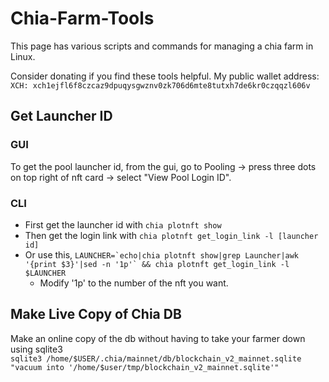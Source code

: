 # Chia-Farm-Tools
This page has various scripts and commands for managing a chia farm in Linux.  
  
Consider donating if you find these tools helpful. My public wallet address:  
`XCH: xch1ejfl6f8czcaz9dpuqysgwznv0zk706d6mte8tutxh7de6kr0czqqzl606v`  
  
  
## Get Launcher ID
### GUI
To get the pool launcher id, from the gui, go to Pooling -> press three dots on top right of nft card -> select "View Pool Login ID".  

### CLI
- First get the launcher id with `chia plotnft show`  
- Then get the login link with `chia plotnft get_login_link -l [launcher id]`  
- Or use this, ``LAUNCHER=`echo|chia plotnft show|grep Launcher|awk '{print $3}'|sed -n '1p'` && chia plotnft get_login_link -l $LAUNCHER``  
  - Modify '1p' to the number of the nft you want.  
## Make Live Copy of Chia DB  
Make an online copy of the db without having to take your farmer down using sqlite3  
`sqlite3 /home/$USER/.chia/mainnet/db/blockchain_v2_mainnet.sqlite "vacuum into '/home/$user/tmp/blockchain_v2_mainnet.sqlite'"`


